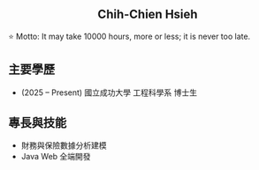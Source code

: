 <h2 align="center">Chih-Chien Hsieh</h2>

⭐ Motto: It may take 10000 hours, more or less; it is never too late.

## 主要學歷

- (2025 – Present) 國立成功大學 工程科學系 博士生

## 專長與技能

- 財務與保險數據分析建模
- Java Web 全端開發